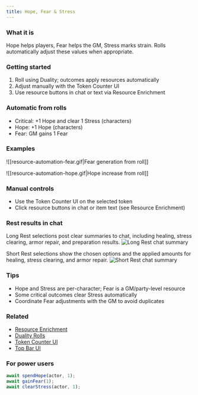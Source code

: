 ```yaml
---
title: Hope, Fear & Stress
---
```


### What it is

Hope helps players, Fear helps the GM, Stress marks strain. Rolls automatically adjust these values when appropriate.

### Getting started

1. Roll using Duality; outcomes apply resources automatically
2. Adjust manually with the Token Counter UI
3. Use resource buttons in chat or text via Resource Enrichment

### Automatic from rolls

- Critical: +1 Hope and clear 1 Stress (characters)
- Hope: +1 Hope (characters)
- Fear: GM gains 1 Fear

### Examples

![[resource-automation-fear.gif|Fear generation from roll]]

![[resource-automation-hope.gif|Hope increase from roll]]

### Manual controls

- Use the Token Counter UI on the selected token
- Click resource buttons in chat or item text (see Resource Enrichment)

### Rest results in chat

Long Rest selections post clear summaries to chat, including healing, stress clearing, armor repair, and preparation results.
![Long Rest chat summary](https://github.com/user-attachments/assets/927a8b9e-8dc8-480f-af03-839f77e64fb4)

Short Rest selections show the chosen options and the applied amounts for healing, stress clearing, and armor repair.
![Short Rest chat summary](https://github.com/user-attachments/assets/11b7ccfc-5404-4058-a5d3-c064345955e2)

### Tips

- Hope and Stress are per-character; Fear is a GM/party-level resource
- Some critical outcomes clear Stress automatically
- Coordinate Fear adjustments with the GM to avoid duplicates

### Related

- [Resource Enrichment](./resource-enrichment.md)
- [Duality Rolls](../rolling/duality-rolls.md)
- [Token Counter UI](../../ui/token-counter-ui.md)
- [Top Bar UI](../../ui/top-bar-ui.md)

### For power users

```javascript
await spendHope(actor, 1);
await gainFear(1);
await clearStress(actor, 1);
```
